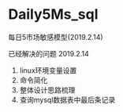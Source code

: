 # Daily5Ms_sql


每日5市场敏感模型(2019.2.14)

已经解决的问题
2019.2.14

1. linux环境变量设置
2. 命令简化
3. 整体设计思路梳理
4. 查询mysql数据表中最后条记录
